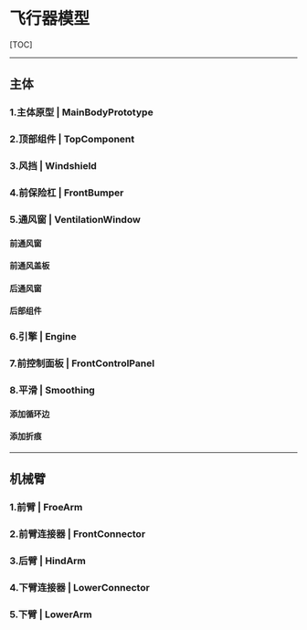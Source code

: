 # 飞行器模型

[TOC]

-----

## 主体

### 1.主体原型 | MainBodyPrototype





### 2.顶部组件  | TopComponent





### 3.风挡 | Windshield





### 4.前保险杠 | FrontBumper





### 5.通风窗 | VentilationWindow

#### 前通风窗



#### 前通风盖板



#### 后通风窗



#### 后部组件



### 6.引擎 | Engine



### 7.前控制面板 | FrontControlPanel



### 8.平滑 | Smoothing

#### 添加循环边



#### 添加折痕



-----

## 机械臂

### 1.前臂 | FroeArm



### 2.前臂连接器 | FrontConnector



### 3.后臂 | HindArm



### 4.下臂连接器 | LowerConnector



### 5.下臂 | LowerArm